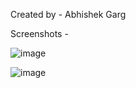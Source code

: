 Created by - Abhishek Garg

Screenshots - 

![image](https://github.com/AbhishekG-27/Avataar_SDE_Frontend/assets/91785087/b650ca57-8217-45ea-9f1c-fee3b941df48)

![image](https://github.com/AbhishekG-27/Avataar_SDE_Frontend/assets/91785087/e1d70ef9-5a3b-431d-b996-2a06f8077a8a)
